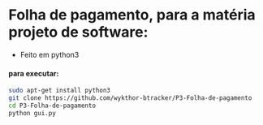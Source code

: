 # Folha de pagamento, para a matéria projeto de software:
- Feito em python3

#### para executar:
```bash
sudo apt-get install python3
git clone https://github.com/wykthor-btracker/P3-Folha-de-pagamento
cd P3-Folha-de-pagamento
python gui.py
```
